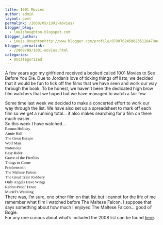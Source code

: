 ```yaml
---
title: 1001 Movies
author: admin
layout: post
permalink: /2008/09/1001-movies/
blogger_blog:
  - louishoughton.blogspot.com
blogger_author:
  - Louis Houghtonhttp://www.blogger.com/profile/07807624508235128478noreply@blogger.com
blogger_permalink:
  - /2008/09/1001-movies.html
categories:
  - Uncategorized
---
```

A few years ago my girlfriend received a booked called 1001 Movies to See Before You Die. Due to Jordan&#8217;s love of ticking things off lists, we decided that it would be fun to tick off the films that we have seen and work our way through the book. To be honest, we haven&#8217;t been the dedicated high brow film watchers that we hoped but we have managed to watch a fair few.  

<div>
</div>

<div>
  Some time last week we decided to make a concerted effort to work our way through the list. We have also set up a spreadsheet to mark off each film so we get a running total&#8230; it also makes searching for a film on there much easier.
</div>

<div>
</div>

<div>
  So this week I have watched&#8230;
</div>

<div>
</div>

<div>
  <span class="Apple-style-span"  style="  white-space: pre-wrap; font-family:'lucida grande';"><span class="Apple-style-span" style="font-size: small;">Roman Holiday </span></span>
</div>

<div>
  <span class="Apple-style-span"  style="  white-space: pre-wrap; font-family:'lucida grande';"><span class="Apple-style-span" style="font-size: small;">Annie Hall </span></span>
</div>

<div>
  <span class="Apple-style-span"  style="  white-space: pre-wrap; font-family:'lucida grande';"><span class="Apple-style-span" style="font-size: small;">The Great Escape </span></span>
</div>

<div>
  <span class="Apple-style-span"  style="  white-space: pre-wrap; font-family:'lucida grande';"><span class="Apple-style-span" style="font-size: small;">Wolf Man </span></span>
</div>

<div>
  <span class="Apple-style-span"  style="  white-space: pre-wrap; font-family:'lucida grande';"><span class="Apple-style-span" style="font-size: small;">Notorious </span></span>
</div>

<div>
  <span class="Apple-style-span"  style="  white-space: pre-wrap; font-family:'lucida grande';"><span class="Apple-style-span" style="font-size: small;">Easy Rider </span></span>
</div>

<div>
  <span class="Apple-style-span"  style="  white-space: pre-wrap; font-family:'lucida grande';"><span class="Apple-style-span" style="font-size: small;">Grave of the Fireflies </span></span>
</div>

<div>
  <span class="Apple-style-span"  style="  white-space: pre-wrap; font-family:'lucida grande';"><span class="Apple-style-span" style="font-size: small;">Things to Come </span></span>
</div>

<div>
  <span class="Apple-style-span"  style="  white-space: pre-wrap; font-family:'lucida grande';"><span class="Apple-style-span" style="font-size: small;">Frankenstein </span></span>
</div>

<div>
  <span class="Apple-style-span"  style="  white-space: pre-wrap; font-family:'lucida grande';"><span class="Apple-style-span" style="font-size: small;">The Maltese Falcon</span></span>
</div>

<div>
  <span class="Apple-style-span"  style="  white-space: pre-wrap; font-family:'lucida grande';"><span class="Apple-style-span" style="font-size: small;">The Great Train Robbery </span></span>
</div>

<div>
  <span class="Apple-style-span"  style="  white-space: pre-wrap; font-family:'lucida grande';"><span class="Apple-style-span" style="font-size: small;">Only Angels Have Wings </span></span>
</div>

<div>
  <span class="Apple-style-span"  style="  white-space: pre-wrap; font-family:'lucida grande';"><span class="Apple-style-span" style="font-size: small;">Rabbit-Proof Fence </span></span>
</div>

<div>
  <span class="Apple-style-span"  style="  white-space: pre-wrap; font-family:'lucida grande';"><span class="Apple-style-span" style="font-size: small;">Muriel&#8217;s Wedding</span></span>
</div>

<div>
</div>

<div>
  There was, I&#8217;m sure, one other film on that list but I cannot for the life of me remember what film I watched before The Maltese Falcon. I suppose that says something about how much I enjoyed The Maltese Falcon&#8230; good ol&#8217; Bogie.
</div>

<div>
</div>

<div>
  For any one curious about what&#8217;s included the 2008 list can be found <a href="http://www.listology.com/content_show.cfm/content_id.35708/Movies">here</a>.
</div>